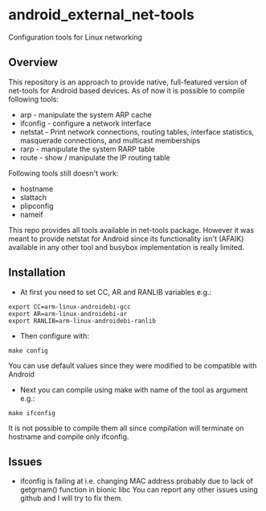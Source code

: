 android_external_net-tools
==========================

Configuration tools for Linux networking

Overview
--------
This repository is an approach to provide native, full-featured version of
net-tools for Android based devices. As of now it is possible to compile following tools:
- arp - manipulate the system ARP cache
- ifconfig - configure a network interface
- netstat - Print network connections, routing tables, interface statistics, masquerade connections, and multicast memberships
- rarp - manipulate the system RARP table
- route - show / manipulate the IP routing table

Following tools still doesn't work:
- hostname
- slattach
- plipconfig
- nameif

This repo provides all tools available in net-tools package. However it was meant to provide netstat for Android
since its functionality isn't (AFAIK) available in any other tool and busybox implementation is really limited. 

Installation
------------
- At first you need to set CC, AR and RANLIB variables e.g.:
```
export CC=arm-linux-androidebi-gcc
export AR=arm-linux-androidebi-ar
export RANLIB=arm-linux-androidebi-ranlib
```
- Then configure with:
```
make config
```
You can use default values since they were modified to be compatible with Android
- Next you can compile using make with name of the tool as argument e.g.:
```
make ifconfig
```
It is not possible to
compile them all since compilation will terminate on hostname and compile only ifconfig.

Issues
------
- ifconfig is failing at i.e. changing MAC address probably due to lack of getgrnam() function
in bionic libc
You can report any other issues using github and I will try to fix them.
